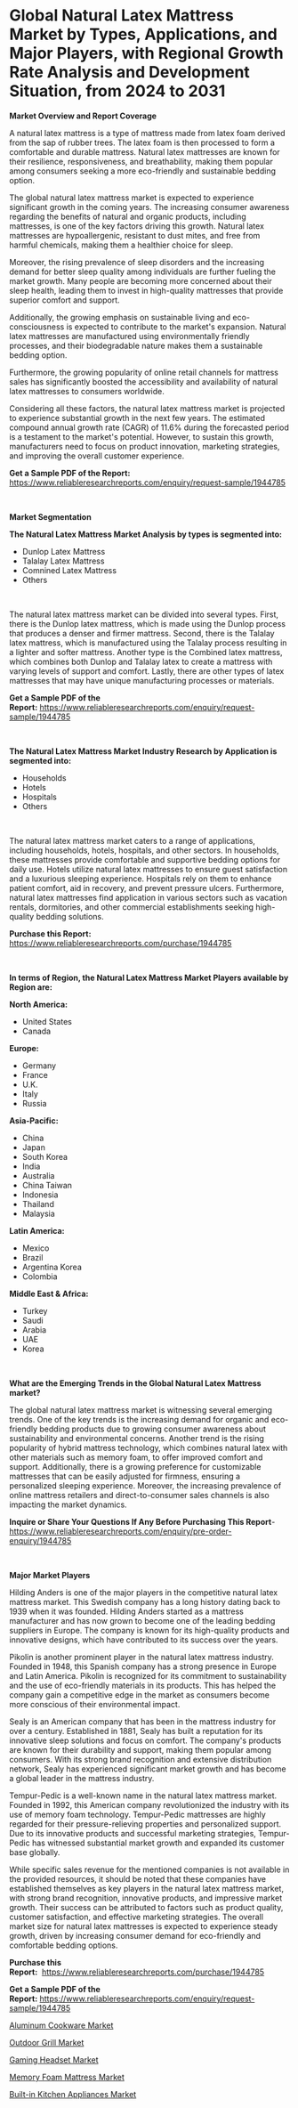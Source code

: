 <p><h1>Global Natural Latex Mattress Market by Types, Applications, and Major Players, with Regional Growth Rate Analysis and Development Situation, from 2024 to 2031</h1></p><p><strong>Market Overview and Report Coverage</strong></p>
<p><p>A natural latex mattress is a type of mattress made from latex foam derived from the sap of rubber trees. The latex foam is then processed to form a comfortable and durable mattress. Natural latex mattresses are known for their resilience, responsiveness, and breathability, making them popular among consumers seeking a more eco-friendly and sustainable bedding option.</p><p>The global natural latex mattress market is expected to experience significant growth in the coming years. The increasing consumer awareness regarding the benefits of natural and organic products, including mattresses, is one of the key factors driving this growth. Natural latex mattresses are hypoallergenic, resistant to dust mites, and free from harmful chemicals, making them a healthier choice for sleep.</p><p>Moreover, the rising prevalence of sleep disorders and the increasing demand for better sleep quality among individuals are further fueling the market growth. Many people are becoming more concerned about their sleep health, leading them to invest in high-quality mattresses that provide superior comfort and support.</p><p>Additionally, the growing emphasis on sustainable living and eco-consciousness is expected to contribute to the market's expansion. Natural latex mattresses are manufactured using environmentally friendly processes, and their biodegradable nature makes them a sustainable bedding option.</p><p>Furthermore, the growing popularity of online retail channels for mattress sales has significantly boosted the accessibility and availability of natural latex mattresses to consumers worldwide.</p><p>Considering all these factors, the natural latex mattress market is projected to experience substantial growth in the next few years. The estimated compound annual growth rate (CAGR) of 11.6% during the forecasted period is a testament to the market's potential. However, to sustain this growth, manufacturers need to focus on product innovation, marketing strategies, and improving the overall customer experience.</p></p>
<p><strong>Get a Sample PDF of the Report:</strong> <a href="https://www.reliableresearchreports.com/enquiry/request-sample/1944785">https://www.reliableresearchreports.com/enquiry/request-sample/1944785</a></p>
<p>&nbsp;</p>
<p><strong>Market Segmentation</strong></p>
<p><strong>The Natural Latex Mattress Market Analysis by types is segmented into:</strong></p>
<p><ul><li>Dunlop Latex Mattress</li><li>Talalay Latex Mattress</li><li>Comnined Latex Mattress</li><li>Others</li></ul></p>
<p>&nbsp;</p>
<p><p>The natural latex mattress market can be divided into several types. First, there is the Dunlop latex mattress, which is made using the Dunlop process that produces a denser and firmer mattress. Second, there is the Talalay latex mattress, which is manufactured using the Talalay process resulting in a lighter and softer mattress. Another type is the Combined latex mattress, which combines both Dunlop and Talalay latex to create a mattress with varying levels of support and comfort. Lastly, there are other types of latex mattresses that may have unique manufacturing processes or materials.</p></p>
<p><strong>Get a Sample PDF of the Report:</strong>&nbsp;<a href="https://www.reliableresearchreports.com/enquiry/request-sample/1944785">https://www.reliableresearchreports.com/enquiry/request-sample/1944785</a></p>
<p>&nbsp;</p>
<p><strong>The Natural Latex Mattress Market Industry Research by Application is segmented into:</strong></p>
<p><ul><li>Households</li><li>Hotels</li><li>Hospitals</li><li>Others</li></ul></p>
<p>&nbsp;</p>
<p><p>The natural latex mattress market caters to a range of applications, including households, hotels, hospitals, and other sectors. In households, these mattresses provide comfortable and supportive bedding options for daily use. Hotels utilize natural latex mattresses to ensure guest satisfaction and a luxurious sleeping experience. Hospitals rely on them to enhance patient comfort, aid in recovery, and prevent pressure ulcers. Furthermore, natural latex mattresses find application in various sectors such as vacation rentals, dormitories, and other commercial establishments seeking high-quality bedding solutions.</p></p>
<p><strong>Purchase this Report:</strong>&nbsp; <a href="https://www.reliableresearchreports.com/purchase/1944785">https://www.reliableresearchreports.com/purchase/1944785</a></p>
<p>&nbsp;</p>
<p><strong>In terms of Region, the Natural Latex Mattress Market Players available by Region are:</strong></p>
<p>
    <p> <strong> North America: </strong>
        <ul>
            <li>United States</li>
            <li>Canada</li>
        </ul>
        </p> 
    <p> <strong> Europe: </strong>
        <ul>
            <li>Germany</li>
            <li>France</li>
            <li>U.K.</li>
            <li>Italy</li>
            <li>Russia</li>
        </ul>
        </p> 
    <p> <strong> Asia-Pacific: </strong>
        <ul>
            <li>China</li>
            <li>Japan</li>
            <li>South Korea</li>
            <li>India</li>
            <li>Australia</li>
            <li>China Taiwan</li>
            <li>Indonesia</li>
            <li>Thailand</li>
            <li>Malaysia</li>
        </ul>
        </p> 
    <p> <strong> Latin America: </strong>
        <ul>
            <li>Mexico</li>
            <li>Brazil</li>
            <li>Argentina Korea</li>
            <li>Colombia</li>
        </ul>
        </p> 
    <p> <strong> Middle East & Africa: </strong>
        <ul>
            <li>Turkey</li>
            <li>Saudi</li>
            <li>Arabia</li>
            <li>UAE</li>
            <li>Korea</li>
        </ul>
    </p>
    </p>
<p>&nbsp;</p>
<p><strong>What are the Emerging Trends in the Global Natural Latex Mattress market?</strong></p>
<p><p>The global natural latex mattress market is witnessing several emerging trends. One of the key trends is the increasing demand for organic and eco-friendly bedding products due to growing consumer awareness about sustainability and environmental concerns. Another trend is the rising popularity of hybrid mattress technology, which combines natural latex with other materials such as memory foam, to offer improved comfort and support. Additionally, there is a growing preference for customizable mattresses that can be easily adjusted for firmness, ensuring a personalized sleeping experience. Moreover, the increasing prevalence of online mattress retailers and direct-to-consumer sales channels is also impacting the market dynamics.</p></p>
<p><strong>Inquire or Share Your Questions If Any Before Purchasing This Report</strong>- <a href="https://www.reliableresearchreports.com/enquiry/pre-order-enquiry/1944785">https://www.reliableresearchreports.com/enquiry/pre-order-enquiry/1944785</a></p>
<p>&nbsp;</p>
<p><strong>Major Market Players</strong></p>
<p><p>Hilding Anders is one of the major players in the competitive natural latex mattress market. This Swedish company has a long history dating back to 1939 when it was founded. Hilding Anders started as a mattress manufacturer and has now grown to become one of the leading bedding suppliers in Europe. The company is known for its high-quality products and innovative designs, which have contributed to its success over the years.</p><p>Pikolin is another prominent player in the natural latex mattress industry. Founded in 1948, this Spanish company has a strong presence in Europe and Latin America. Pikolin is recognized for its commitment to sustainability and the use of eco-friendly materials in its products. This has helped the company gain a competitive edge in the market as consumers become more conscious of their environmental impact.</p><p>Sealy is an American company that has been in the mattress industry for over a century. Established in 1881, Sealy has built a reputation for its innovative sleep solutions and focus on comfort. The company's products are known for their durability and support, making them popular among consumers. With its strong brand recognition and extensive distribution network, Sealy has experienced significant market growth and has become a global leader in the mattress industry.</p><p>Tempur-Pedic is a well-known name in the natural latex mattress market. Founded in 1992, this American company revolutionized the industry with its use of memory foam technology. Tempur-Pedic mattresses are highly regarded for their pressure-relieving properties and personalized support. Due to its innovative products and successful marketing strategies, Tempur-Pedic has witnessed substantial market growth and expanded its customer base globally.</p><p>While specific sales revenue for the mentioned companies is not available in the provided resources, it should be noted that these companies have established themselves as key players in the natural latex mattress market, with strong brand recognition, innovative products, and impressive market growth. Their success can be attributed to factors such as product quality, customer satisfaction, and effective marketing strategies. The overall market size for natural latex mattresses is expected to experience steady growth, driven by increasing consumer demand for eco-friendly and comfortable bedding options.</p></p>
<p><strong>Purchase this Report:</strong>&nbsp;&nbsp;<a href="https://www.reliableresearchreports.com/purchase/1944785">https://www.reliableresearchreports.com/purchase/1944785</a></p>
<p></p>
<p><strong>Get a Sample PDF of the Report:</strong>&nbsp;<a href="https://www.reliableresearchreports.com/enquiry/request-sample/1944785">https://www.reliableresearchreports.com/enquiry/request-sample/1944785</a></p>
<p><p><a href="https://github.com/ChiragRp1/Market-Research-Report-List-2/blob/main/aluminum-cookware-market.md">Aluminum Cookware Market</a></p><p><a href="https://github.com/CliffMedina6/Market-Research-Report-List-2/blob/main/outdoor-grill-market.md">Outdoor Grill Market</a></p><p><a href="https://github.com/PeterParrish5/Market-Research-Report-List-2/blob/main/gaming-headset-market.md">Gaming Headset Market</a></p><p><a href="https://github.com/WillieWoodard/Market-Research-Report-List-2/blob/main/memory-foam-mattress-market.md">Memory Foam Mattress Market</a></p><p><a href="https://github.com/BryceTownsendr/Market-Research-Report-List-2/blob/main/built-in-kitchen-appliances-market.md">Built-in Kitchen Appliances Market</a></p></p>